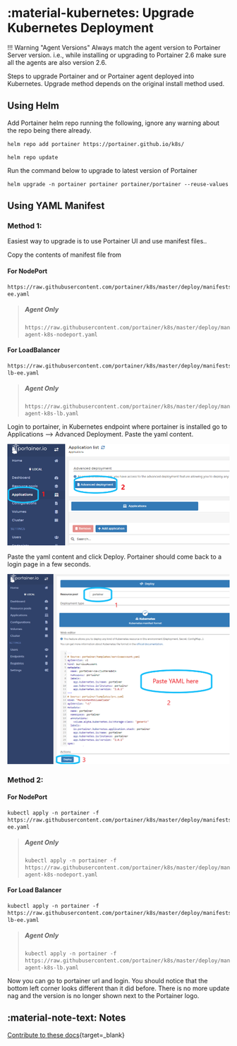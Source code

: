 # :material-kubernetes: Upgrade Kubernetes Deployment

!!! Warning "Agent Versions"
    Always match the agent version to Portainer Server version. i.e., while installing or upgrading to Portainer 2.6 make sure all the agents are also version 2.6. 


Steps to upgrade Portainer and or Portainer agent deployed into Kubernetes. Upgrade method depends on the original install method used.

## Using Helm
Add Portainer helm repo running the following, ignore any warning about the repo being there already.
```shell
helm repo add portainer https://portainer.github.io/k8s/
```
```shell
helm repo update
```

Run the command below to upgrade to latest version of Portainer
```shell
helm upgrade -n portainer portainer portainer/portainer --reuse-values
```

## Using YAML Manifest

### Method 1:
Easiest way to upgrade is to use Portainer UI and use manifest files..

Copy the contents of manifest file from

#### For NodePort

```shell
https://raw.githubusercontent.com/portainer/k8s/master/deploy/manifests/portainer/portainer-ee.yaml
```

> ##### Agent Only
>     https://raw.githubusercontent.com/portainer/k8s/master/deploy/manifests/agent/portainer-agent-k8s-nodeport.yaml

#### For LoadBalancer
```shell
https://raw.githubusercontent.com/portainer/k8s/master/deploy/manifests/portainer/portainer-lb-ee.yaml
```

> ##### Agent Only
>     https://raw.githubusercontent.com/portainer/k8s/master/deploy/manifests/agent/portainer-agent-k8s-lb.yaml

Login to portainer, in Kubernetes endpoint where portainer is installed go to Applications --> Advanced Deployment. Paste the yaml content.

![alt Manifest Deployment](assets/k8s-manifest-nodeport.png "Manifest Deployment")


Paste the yaml content and click Deploy.
Portainer should come back to a login page in a few seconds.


![alt Manifest Deployment](assets/k8s-manifest-deploy.png "Manifest Deployment")

### Method 2:

#### For NodePort
```shell
kubectl apply -n portainer -f https://raw.githubusercontent.com/portainer/k8s/master/deploy/manifests/portainer/portainer-ee.yaml
```
> ##### Agent Only
>     kubectl apply -n portainer -f https://raw.githubusercontent.com/portainer/k8s/master/deploy/manifests/agent/portainer-agent-k8s-nodeport.yaml


#### For Load Balancer

```shell
kubectl apply -n portainer -f https://raw.githubusercontent.com/portainer/k8s/master/deploy/manifests/portainer/portainer-lb-ee.yaml
```

> ##### Agent Only
>     kubectl apply -n portainer -f https://raw.githubusercontent.com/portainer/k8s/master/deploy/manifests/agent/portainer-agent-k8s-lb.yaml

Now you can go to portainer url and login. You should notice that the bottom left corner looks different than it did before. There is no more update nag and the version is no longer shown next to the Portainer logo.

## :material-note-text: Notes
[Contribute to these docs](https://github.com/portainer/portainer-docs/blob/master/contributing.md){target=_blank}
